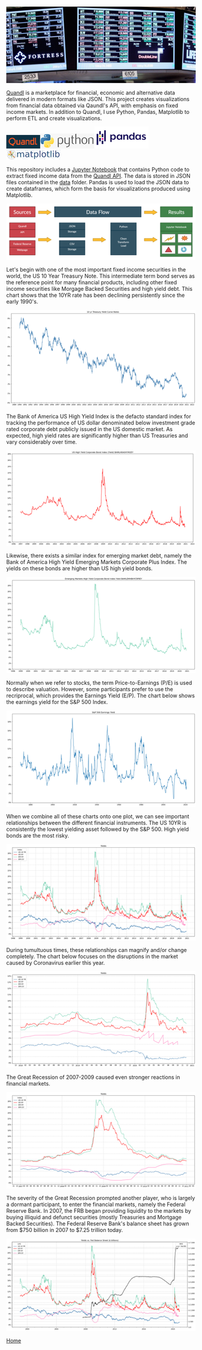 ![bond_logo.png](img/bond_logo.png)

[Quandl](https://www.quandl.com/) is a marketplace for financial, economic and alternative data delivered in modern formats like JSON. This project creates visualizations from financial data obtained via Qaundl's API, with emphasis on fixed income markets. In addition to Quandl, I use Python, Pandas, Matplotlib to perform ETL and create visualizations. 

![quandl_logo](img/quandl_logo.png)![python_logo](img/python_logo.png)![pandas_logo](img/pandas_logo.png)![matplotlib_logo](img/matplotlib_logo.png)

This repository includes a [Jupyter Notebook](https://github.com/AmitSamra/Bonds/blob/master/bonds.ipynb) that contains Python code to extract fixed income data from the [Quandl API](https://docs.quandl.com/docs/getting-started). The data is stored in JSON files contained in the [data](https://github.com/AmitSamra/Bonds/tree/master/data) folder. Pandas is used to load the JSON data to create dataframes, which form the basis for visualizations produced using Matplotlib. 

![pipeline.png](img/pipeline.png)

Let's begin with one of the most important fixed income securities in the world, the US 10 Year Treasury Note. This intermediate term bond serves as the reference point for many financial products, including other fixed income securities like Morgage Backed Securities and high yield debt. This chart shows that the 10YR rate has been declining persistently since the early 1990's. 

![us_ty_10.png](img/us_ty_10.png)

The Bank of America US High Yield Index is the defacto standard index for tracking the performance of US dollar denominated below investment grade rated corporate debt publicly issued in the US domestic market. As expected, high yield rates are significantly higher than US Treasuries and vary considerably over time. 

![us_hy_corp.png](img/us_hy_corp.png)

Likewise, there exists a similar index for emerging market debt, namely the Bank of America High Yield Emerging Markets Corporate Plus Index. The yields on these bonds are higher than US high yield bonds. 

![em_hy_corp.png](img/em_hy_corp.png)

Normally when we refer to stocks, the term Price-to-Earnings (P/E) is used to describe valuation. However, some participants prefer to use the recriprocal, which provides the Earnings Yield (E/P). The chart below shows the earnings yield for the S&P 500 Index. 

![sp500_ey.png](img/sp500_ey.png)

When we combine all of these charts onto one plot, we can see important relationships between the different financial instruments. The US 10YR is consistently the lowest yielding asset followed by the S&P 500. High yield bonds are the most risky. 

![yields_99.png](img/yields_99.png)

During tumultuous times, these relationships can magnify and/or change completely. The chart below focuses on the disruptions in the market caused by Coronavirus earlier this year. 

![yields_1920.png](img/yields_1920.png)

The Great Recession of 2007-2009 caused even stronger reactions in financial markets.

![yields_0710.png](img/yields_0710.png)

The severity of the Great Recession prompted another player, who is largely a dormant participant, to enter the financial markets, namely the Federal Reserve Bank. In 2007, the FRB began providing liquidity to the markets by buying illiquid and defunct securities (mostly Treasuries and Mortgage Backed Securities). The Federal Reserve Bank's balance sheet has grown from $750 billion in 2007 to $7.25 trillion today. 

![yields_fed_99.png](img/yields_fed_99.png)

[Home](https://github.com/AmitSamra/Bonds#)